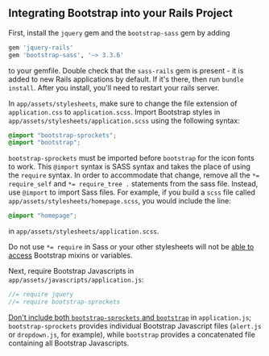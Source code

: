 ## Integrating Bootstrap into your Rails Project

First, install the `jquery` gem and the `bootstrap-sass` gem by adding

```ruby
gem 'jquery-rails'
gem 'bootstrap-sass', '~> 3.3.6'
```

to your gemfile. Double check that the `sass-rails` gem is present - it is added to new Rails applications by default. If it's there, then run ``` bundle install ```.  After you install, you'll need to restart your rails server.

In `app/assets/stylesheets`, make sure to change the file extension of `application.css` to `application.scss`. Import Bootstrap styles in `app/assets/stylesheets/application.scss` using the following syntax:

```scss
@import "bootstrap-sprockets";
@import "bootstrap";
```

`bootstrap-sprockets` must be imported before `bootstrap` for the icon fonts to work. This `@import` syntax is SASS syntax and takes the place of using the `require` syntax. In order to accommodate that change, remove all the `*= require_self` and `*= require_tree .` statements from the sass file. Instead, use `@import` to import Sass files. For example, if you build a `scss` file called `app/assets/stylesheets/homepage.scss`, you would include the line:

```scss
@import "homepage";
```

in `app/assets/stylesheets/application.scss`.


Do not use `*= require` in Sass or your other stylesheets will not be [able to access](https://github.com/twbs/bootstrap-sass/issues/79#issuecomment-4428595) Bootstrap mixins or variables.

Next, require Bootstrap Javascripts in `app/assets/javascripts/application.js`:

```js
//= require jquery
//= require bootstrap-sprockets
```

[Don't include both `bootstrap-sprockets` and `bootstrap`](https://github.com/twbs/bootstrap-sass/issues/829#issuecomment-75153827) in `application.js`; `bootstrap-sprockets` provides individual Bootstrap Javascript files (`alert.js` or `dropdown.js`, for example), while
`bootstrap` provides a concatenated file containing all Bootstrap Javascripts.
